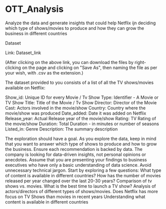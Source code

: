 # OTT_Analysis


Analyze the data and generate insights that could help Netflix ijn deciding which type of shows/movies to produce and how they can grow the business in different countries

Dataset

Link: Dataset_link

(After clicking on the above link, you can download the files by right-clicking on the page and clicking on "Save As", then naming the file as per your wish, with .csv as the extension.)

The dataset provided to you consists of a list of all the TV shows/movies available on Netflix:

Show_id: Unique ID for every Movie / Tv Show
Type: Identifier - A Movie or TV Show
Title: Title of the Movie / Tv Show
Director: Director of the Movie
Cast: Actors involved in the movie/show
Country: Country where the movie/show was produced
Date_added: Date it was added on Netflix
Release_year: Actual Release year of the movie/show
Rating: TV Rating of the movie/show
Duration: Total Duration - in minutes or number of seasons
Listed_in: Genre
Description: The summary description

The exploration should have a goal. As you explore the data, keep in mind that you want to answer which type of shows to produce and how to grow the business.
Ensure each recommendation is backed by data. The company is looking for data-driven insights, not personal opinions or anecdotes.
Assume that you are presenting your findings to business executives who have only a basic understanding of data science. Avoid unnecessary technical jargon.
Start by exploring a few questions: What type of content is available in different countries?
How has the number of movies released per year changed over the last 20-30 years?
Comparison of tv shows vs. movies.
What is the best time to launch a TV show?
Analysis of actors/directors of different types of shows/movies.
Does Netflix has more focus on TV Shows than movies in recent years
Understanding what content is available in different countries
